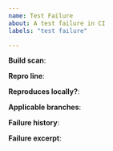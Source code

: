 ```yaml
---
name: Test Failure
about: A test failure in CI
labels: "test failure"

---
```


<!--
Please fill out the following information, and ensure you have attempted
to reproduce locally
-->

**Build scan**:

**Repro line**:

**Reproduces locally?**:

**Applicable branches**:

**Failure history**:
<!--
Link to build stats and possible indication of when this started failing and how often it fails
<https://build-stats.elastic.co/app/kibana>
-->
**Failure excerpt**:
